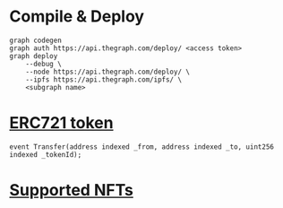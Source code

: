 
# Compile & Deploy
    graph codegen
    graph auth https://api.thegraph.com/deploy/ <access token>
    graph deploy 
        --debug \
        --node https://api.thegraph.com/deploy/ \
        --ipfs https://api.thegraph.com/ipfs/ \
        <subgraph name>

# [ERC721 token](https://eips.ethereum.org/EIPS/eip-721)
    
    event Transfer(address indexed _from, address indexed _to, uint256 indexed _tokenId);

# [Supported NFTs](./supportedNFTs.csv)

